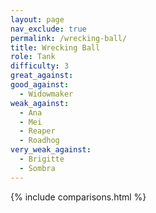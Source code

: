 ```yaml
---
layout: page
nav_exclude: true
permalink: /wrecking-ball/
title: Wrecking Ball
role: Tank
difficulty: 3
great_against:
good_against:
  - Widowmaker
weak_against:
  - Ana
  - Mei
  - Reaper
  - Roadhog
very_weak_against:
  - Brigitte
  - Sombra
---
```


{% include comparisons.html %}